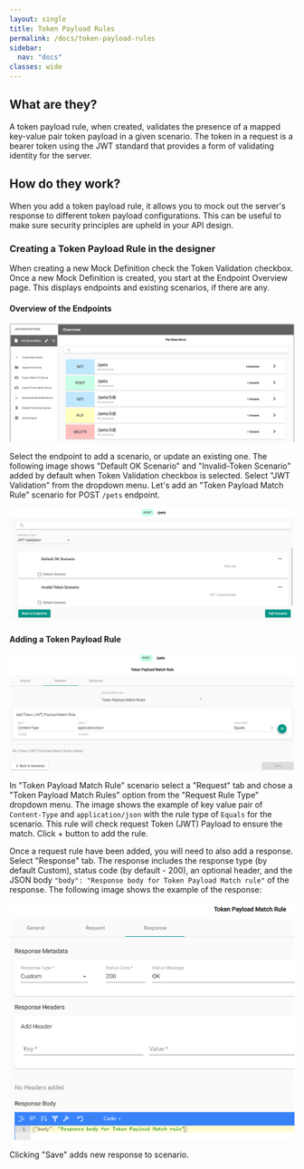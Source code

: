 ```yaml
---
layout: single
title: Token Payload Rules
permalink: /docs/token-payload-rules
sidebar:
  nav: "docs"
classes: wide
---
```


## What are they?

A token payload rule, when created, validates the presence of a mapped key-value pair token payload in a given scenario. The token in a request is a bearer token using the JWT standard that provides a form of validating identity for the server.

## How do they work?

When you add a token payload rule, it allows you to mock out the server's response to different token payload configurations. This can be useful to make sure security principles are upheld in your API design.

### Creating a Token Payload Rule in the designer

When creating a new Mock Definition check the Token Validation checkbox. Once a new Mock Definition is created, you start at the Endpoint Overview page. This displays endpoints and existing scenarios, if there are any.

#### Overview of the Endpoints

![Endpoint Overview](../../../assets/images/orbital-ui/endpoint-overview.png)

Select the endpoint to add a scenario, or update an existing one. The following image shows "Default OK Scenario" and "Invalid-Token Scenario" added by default when Token Validation checkbox is selected. Select "JWT Validation" from the dropdown menu. Let's add an "Token Payload Match Rule" scenario for POST `/pets` endpoint.

![Scenario Overview](../../../assets/images/orbital-ui/scenario-overview-token.png)

#### Adding a Token Payload Rule

![Token Payload Match - Request](../../../assets/images/request-match-rules/adding-token-payload-match-rule.png)

In "Token Payload Match Rule" scenario select a "Request" tab and chose a "Token Payload Match Rules" option from the "Request Rule Type" dropdown menu. The image shows the example of key value pair of `Content-Type` and `application/json` with the rule type of `Equals` for the scenario. This rule will check request Token (JWT) Payload to ensure the match. Click + button to add the rule.

Once a request rule have been added, you will need to also add a response. Select "Response" tab. The response includes
the response type (by default Custom), status code (by default - 200), an optional header, and the JSON body `"body": "Response body for Token Payload Match rule"` of the response. The following image shows the example of the response:

![Token Payload Match - Response](../../../assets/images/request-match-rules/adding-token-payload-match-rule-response.png)

Clicking "Save" adds new response to scenario.
